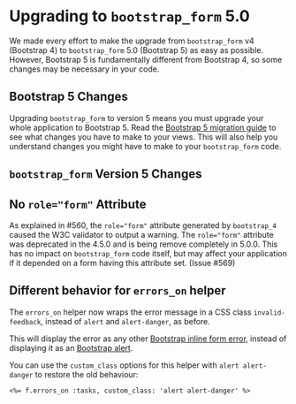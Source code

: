 # Upgrading to `bootstrap_form` 5.0

We made every effort to make the upgrade from `bootstrap_form` v4 (Bootstrap 4) to `bootstrap_form` 5.0 (Bootstrap 5) as easy as possible. However, Bootstrap 5 is fundamentally different from Bootstrap 4, so some changes may be necessary in your code.

## Bootstrap 5 Changes

Upgrading `bootstrap_form` to version 5 means you must upgrade your whole application to Bootstrap 5. Read the [Bootstrap 5 migration guide](https://v5.getbootstrap.com/docs/5.0/migration/) to see what changes you have to make to your views. This will also help you understand changes you might have to make to your `bootstrap_form` code.

## `bootstrap_form` Version 5 Changes

## No `role="form"` Attribute

As explained in #560, the `role="form"` attribute generated by `bootstrap_4` caused the W3C validator to output a warning. The `role="form"` attribute was deprecated in the 4.5.0 and is being remove completely in 5.0.0. This has no impact on `bootstrap_form` code itself, but may affect your application if it depended on a form having this attribute set. (Issue #569)

## Different behavior for `errors_on` helper

The `errors_on` helper now wraps the error message in a CSS class `invalid-feedback`, instead of `alert` and `alert-danger`, as before.

This will display the error as any other [Bootstrap inline form error](https://getbootstrap.com/docs/5.0/forms/validation/#server-side), instead of displaying it as an [Bootstrap alert](https://getbootstrap.com/docs/5.0/components/alerts/).

You can use the `custom_class` options for this helper with `alert alert-danger` to restore the old behaviour:

```erb
<%= f.errors_on :tasks, custom_class: 'alert alert-danger' %>
```
